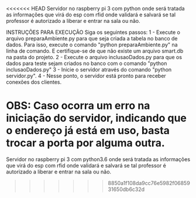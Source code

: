 <<<<<<< HEAD
Servidor no raspberry pi 3 com python onde será tratada as informações que virá do esp com rfid onde validará e salvará se tal professor é autorizado a liberar e entrar na sala ou não.

INSTRUÇÕES PARA EXECUÇÃO
 Siga os seguintes passos:
  1 - Execute o arquivo preparaAmbiente.py para que seja criada a tabela no banco de dados. Para isso, execute o comando "python preparaAmbiente.py" na linha de comando. E certifique-se de que não existe um arquivo smart.db na pasta do projeto.
  2 - Execute o arquivo inclusaoDados.py para que os dados para teste sejam criados no banco com o comando "python inclusaoDados.py"
  3 - Inicie o servidor através do comando "python servidor.py".
  4 - Nesse ponto, o servidor está pronto para receber conexões dos clientes.

OBS: Caso ocorra um erro na iniciação do servidor, indicando que o endereço já está em uso, basta trocar a porta por alguma outra.
=======
Servidor no raspberry pi 3 com python3.6 onde será tratada as informações que virá do esp com rfid onde validará e salvará se tal professor é autorizado a liberar e entrar na sala ou não.
>>>>>>> 8850a1f108da9cc76e5982f0685931650db6c32d
